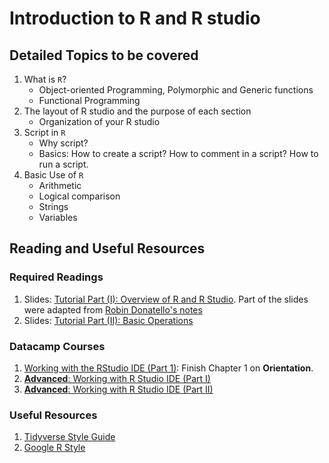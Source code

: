 # Introduction to R and R studio

## Detailed Topics to be covered

1. What is `R`?
    - Object-oriented Programming, Polymorphic and Generic functions
    - Functional Programming
2. The layout of R studio and the purpose of each section
    - Organization of your R studio
3. Script in `R`
    - Why script? 
    - Basics: How to create a script? How to comment in a script? How to run a script. 
4. Basic Use of `R`
    - Arithmetic
    - Logical comparison
    - Strings
    - Variables

## Reading and Useful Resources

### Required Readings

1. Slides: [Tutorial Part (I): Overview of R and R Studio](../lecture/intro-to-R_part1.pdf). Part of the slides were adapted from [Robin Donatello's notes](https://norcalbiostat.netlify.com/post/software-overview/)
2. Slides:  [Tutorial Part (II): Basic Operations](../lecture/intro-to-R_part2.Rmd)

### Datacamp Courses

1. [Working with the RStudio IDE (Part 1)](https://campus.datacamp.com/courses/working-with-the-rstudio-ide-part-1): Finish Chapter 1 on **Orientation**.
2. [**Advanced**: Working with R Studio IDE (Part I)](https://www.datacamp.com/courses/working-with-the-rstudio-ide-part-1)
3. [**Advanced**: Working with R Studio IDE (Part II)](https://www.datacamp.com/courses/working-with-the-rstudio-ide-part-2)

### Useful Resources

1. [Tidyverse Style Guide](https://style.tidyverse.org)
2. [Google R Style](https://google.github.io/styleguide/Rguide.xml)